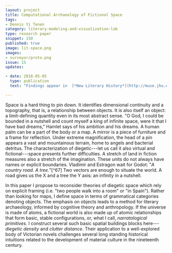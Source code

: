 ```yaml
---
layout: project
title: Computational Archaeology of Fictional Space
tags:
- Dennis Yi Tenen
category: literary-modeling-and-visualization-lab
type: research paper
snippet: 150
published: true
image: lit-space.png
images:
- surveyor/proto.png
issue: 15
updates:

- date: 2018-05-05
  type: publication
  text: "Findings appear in  [*New Literary History*](http://muse.jhu.edu.ezproxy.cul.columbia.edu/article/69122049), no. 1 (April 20, 2018): 119–47."

---
```


Space is a hard thing to pin down. It identifies dimensional continuity and a
topography, that is, a relationship between objects. It is also itself an
object: a limit-defining quantity even in its most abstract sense. "O God, I
could be bounded in a nutshell and count myself a king of infinite space, were
it that I have bad dreams," Hamlet says of his ambition and his dreams. A
human palm can be a part of the body or a map. A mirror is a piece of
furniture and a frame for reflection. Under extreme magnification, the head of
a pin appears a vast and mountainous terrain, home to angels and bacterial
detritus. The characterization of diegetic---let us call it also virtual and
fictional---space presents further difficulties. A stretch of land in fiction
measures also a stretch of the imagination. These units do not always have
names or explicit boundaries. Vladimir and Estragon wait for Godot: "*A
country road. A tree.*"[^67] Two vectors are enough to situate the world. A
road gives us the X and a tree the Y axis: an infinity in a nutshell.

In this paper I propose to reconsider theories of diegetic space which rely on
explicit framing (i.e. "two people walk into a room" or "in Spain"). Rather
than looking for maps, I define space in terms of grammatical categories
denoting objects. The emphasis on objects leads to a method for literary
archaeology, informed by cognitive theory and anthropology. If the universe is
made of atoms, a fictional world is also made up of atomic relationships that
form basic, stable configurations, or, what I call, *narratological
primitives.* I construct several such basic spatial buildings blocks
here---*diegetic density* and *clutter distance*. Their application to a
well-explored body of Victorian novels challenges several long standing
historical intuitions related to the development of material culture in the
nineteenth century.

